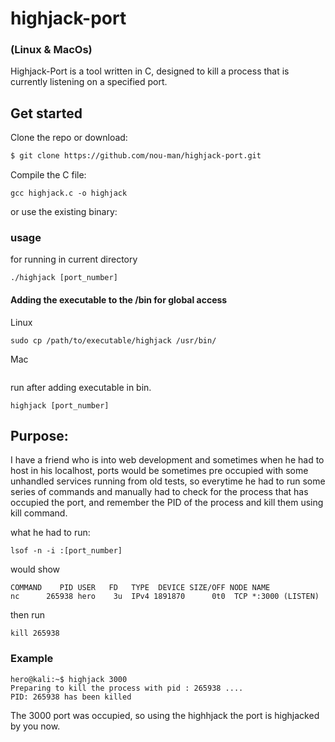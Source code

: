 # highjack-port
### (Linux & MacOs)

Highjack-Port is a tool written in C, designed to kill a process that is currently listening on a specified port.

## Get started

Clone the repo or download:
```bash
$ git clone https://github.com/nou-man/highjack-port.git
```
Compile the C file:
```
gcc highjack.c -o highjack
```
or use the existing binary:

### usage
for running in current directory
```
./highjack [port_number]
```
#### Adding the executable to the /bin for global access
Linux
```
sudo cp /path/to/executable/highjack /usr/bin/
```
Mac
```

```
run after adding executable in bin.
```
highjack [port_number]
```

## Purpose:
I have a friend who is into web development and sometimes when he had to host in his localhost, ports would be sometimes pre occupied with some unhandled services running from old tests, so everytime he had to run some series of commands and manually had to check for the process that has occupied the port, and remember the PID of the process and kill them using kill command.

what he had to run:
```
lsof -n -i :[port_number]
```
 would show
```
COMMAND    PID USER   FD   TYPE  DEVICE SIZE/OFF NODE NAME
nc      265938 hero    3u  IPv4 1891870      0t0  TCP *:3000 (LISTEN)
```
then run 
```
kill 265938
```

### Example

```
hero@kali:~$ highjack 3000
Preparing to kill the process with pid : 265938 ....
PID: 265938 has been killed

```
The 3000 port was occupied, so using the highhjack the port is highjacked by you now.

